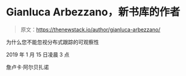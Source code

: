 # Gianluca Arbezzano，新书库的作者

> 原文：<https://thenewstack.io/author/gianluca-arbezzano/>

为什么您不能忽视分布式跟踪的可观察性

2019 年 1 月 15 日凌晨 3 点

詹卢卡·阿尔贝扎诺